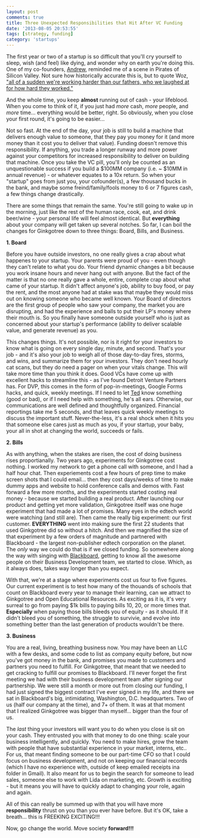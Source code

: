 ```yaml
---
layout: post
comments: true
title: Three Unexpected Responsibilities that Hit After VC Funding
date: '2013-08-05 20:53:55'
tags: [strategy, funding]
category: 'startups'
---
```


The first year or two of a startup is so difficult that you'll cry yourself to sleep, wish (and feel) like dying, and wonder why on earth you're doing this. One of my co-founders, [Andrew](http://www.linkedin.com/in/denodster), reminded me of a scene in Pirates of Silicon Valley. Not sure how historically accurate this is, but to quote Woz, ["all of a sudden we're working harder than our fathers, who we laughed at for how hard they worked."](http://www.youtube.com/watch?feature=player_detailpage&v=47ehNQIfHGs#t=32s)

And the whole time, you keep **almost** running out of cash - your lifeblood. When you come to think of it, if you just had *more* cash, *more* people, and *more* time... everything would be better, right. So obviously, when you close your first round, it's going to be easier...


Not so fast. At the end of the day, your job is still to build a machine that delivers enough value to someone, that they pay you money for it (and more money than it cost you to deliver that value). Funding doesn't remove this responsibility. If anything, you trade a longer runway and more power against your competitors for increased responsibility to deliver on building that machine. Once you take the VC pill, you'll only be counted as an unquestionable success if you build a $100MM company (i.e. ~ $10MM in annual revenue) - or whatever equates to a 10x return. So when your "startup" goes from just you, your cofounder(s), a few thousand bucks in the bank, and maybe some freind/family/fools money to 6 or 7 figures cash, a few things change drastically.

There are some things that remain the same. You're still going to wake up in the morning, just like the rest of the human race, cook, eat, and drink beer/wine - your personal life will feel almost identical. But **everything** about your company will get taken up several notches. So far, I can boil the changes for Ginkgotree down to three things: Board, Bills, and Business.

**1. Board**

Before you have outside investors, no one really gives a crap about what happenes to your startup. Your parents were proud of you - even though they can't relate to what you do. Your friend dynamic changes a bit because you work insane hours and never hang out with anyone. But the fact of the matter is that no one really gave a whole, entire, complete crap about what came of your startup. It didn't affect anyone's job, ability to buy food, or pay the rent, and the most anyone had at stake was that maybe they would miss out on knowing someone who became well known. Your Board of directors are the first group of people who saw your company, the market you are disrupting, and had the experience and balls to put their LP's money where their mouth is. So you finally have someone outside yourself who is just as concerned about your startup's performance (ability to deliver scalable value, and generate revenue) as you.

This changes things. It's not possible, nor is it right for your investors to know what is going on every single day, minute, and second. That's your job - and it's also your job to weigh all of those day-to-day fires, storms, and wins, and summarize them for your investors. They don't need hourly cat scans, but they do need a pager on when your vitals change. This will take more time than you think it does. Good VCs have come up with excellent hacks to streamline this - as I've found Detroit Venture Partners has. For DVP, this comes in the form of pop-in-meetings, Google Forms hacks, and quick, weekly meetings. If I need to let [Ted](http://tedserbinski.com/) know something (good or bad), or if I need help with something, he's all ears. Otherwise, our communications are well defined and thoughtfully organized. Financial reportings take me 5 seconds, and that leaves quick weekly meetings to discuss the important stuff. Never-the-less, it's a real shock when it hits you that someone else cares just as much as you, if your startup, your baby, your all in shot at changing the world, succeeds or fails.

**2. Bills**

As with anything, when the stakes are risen, the cost of doing business rises proportianally. Two years ago, experiments for Ginkgotree cost nothing. I worked my network to get a phone call with someone, and I had a half hour chat. Then experiements cost a few hours of prep time to make screen shots that I could email... then they cost days/weeks of time to make dummy apps and website to hold conference calls and demos with. Fast forward a few more months, and the experiments started costing real money - because we started building a real product. After launching our product and getting yet more validation, Ginkgotree itself was one huge experiment that had made a lot of promises. Many eyes in the edtech world were watching (and still are). Then came the really big experiment: our first customer. **EVERYTHING** went into making sure the first 22 students that used Ginkgotree did so without a hitch. And then we magnified the size of that experiment by a few orders of magnitude and partnered with Blackboard - the largest non-publisher edtech corporation on the planet. The *only* way we could do that is if we closed funding. So somewhere along the way with singing with [Blackboard](http://www.blackboard.com), getting to know all the awesome people on their Business Development team, we started to close. Which, as it always does, takes way longer than you expect.

With that, we're at a stage where experiments cost us four to five figures. Our current experiment is to test how many of the thouands of schools that count on Blackboard every year to manage their learning, can we attract to Ginkgotree and Open Educational Resources. As exciting as it is, it's very surreal to go from paying $1k bills to paying bills 10, 20, or more times that. **Especially** when paying those bills bleeds you of equity - as it should. If it didn't bleed you of something, the struggle to survivie, and evolve into something better than the last generation of products wouldn't be there.

**3. Business**

You are a real, living, breathing business now. You may have been an LLC with a few desks, and some code to list as company equity before, but now you've got money in the bank, and promises you made to customers and partners you need to fulfill. For Ginkgotree, that meant that we needed to get cracking to fulfill our promises to Blackboard. I'll never forget the first meeting we had with their business development team after signing our partnership. We were still a month or more out from closing our funding, I had just signed the biggest contract I've ever signed in my life, and there we sat in Blackboard's big, intimidating, Washington, D.C. headquarters. Two of us (half our company at the time), and 7+ of them. It was at that moment that I realized Ginkgotree was bigger than myself... bigger than the four of us.

The *last* thing your investors will want you to do when you close is sit on your cash. They entrusted you with that money to do one thing: scale your business intelligently, and quickly. You need to make hires, grow the team with people that have substantial experience in your market, interns, etc.. For us, that meant finding someone to be our part-time CFO so that I could focus on business development, and not on keeping our financial records (which I have no experience with, outside of keep emailed receipts ina  folder in Gmail). It also meant for us to begin the search for someone to lead sales, someone else to work with Lida on marketing, etc. Growth is exciting - but it means you will have to quickly adapt to changing your role, again and again.

All of this can really be summed up with that you will have more **responsibility** thrust on you than you ever have before. But it's OK, take a breath... this is FREEKING EXCITING!!!

Now, go change the world. Move society **forward!!!**

